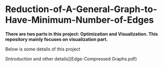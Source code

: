 # Reduction-of-A-General-Graph-to-Have-Minimum-Number-of-Edges
**There are two parts in this project: Optimization and Visualization. This repository mainly focuses on visualization part.**

Below is some details of this project

[Introduction and other details](Edge-Compressed Graphs.pdf)

